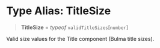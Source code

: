 # Type Alias: TitleSize

> **TitleSize** = *typeof* `validTitleSizes`\[`number`\]

Valid size values for the Title component (Bulma title sizes).
